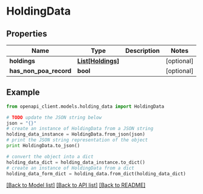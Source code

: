 # HoldingData


## Properties

Name | Type | Description | Notes
------------ | ------------- | ------------- | -------------
**holdings** | [**List[Holdings]**](Holdings.md) |  | [optional] 
**has_non_poa_record** | **bool** |  | [optional] 

## Example

```python
from openapi_client.models.holding_data import HoldingData

# TODO update the JSON string below
json = "{}"
# create an instance of HoldingData from a JSON string
holding_data_instance = HoldingData.from_json(json)
# print the JSON string representation of the object
print HoldingData.to_json()

# convert the object into a dict
holding_data_dict = holding_data_instance.to_dict()
# create an instance of HoldingData from a dict
holding_data_form_dict = holding_data.from_dict(holding_data_dict)
```
[[Back to Model list]](../README.md#documentation-for-models) [[Back to API list]](../README.md#documentation-for-api-endpoints) [[Back to README]](../README.md)


